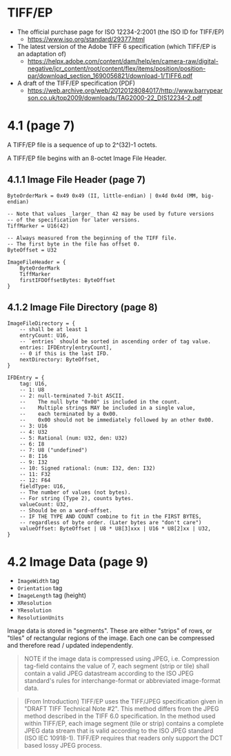 # TIFF/EP

* The official purchase page for ISO 12234-2:2001 (the ISO ID for TIFF/EP)
    * https://www.iso.org/standard/29377.html
* The latest version of the Adobe TIFF 6 specification (which TIFF/EP is an adaptation of)
    * https://helpx.adobe.com/content/dam/help/en/camera-raw/digital-negative/jcr_content/root/content/flex/items/position/position-par/download_section_1690056821/download-1/TIFF6.pdf
* A draft of the TIFF/EP specification (PDF)
    * https://web.archive.org/web/20120128084017/http://www.barrypearson.co.uk/top2009/downloads/TAG2000-22_DIS12234-2.pdf

# 4.1 (page 7)

A TIFF/EP file is a sequence of up to 2^(32)-1 octets.

A TIFF/EP file begins with an 8-octet Image File Header.

## 4.1.1 Image File Header (page 7)

```
ByteOrderMark = 0x49 0x49 (II, little-endian) | 0x4d 0x4d (MM, big-endian)

-- Note that values _larger_ than 42 may be used by future versions
-- of the specification for later versions.
TiffMarker = U16(42)

-- Always measured from the beginning of the TIFF file.
-- The first byte in the file has offset 0.
ByteOffset = U32

ImageFileHeader = {
    ByteOrderMark
    TiffMarker
    firstIFDOffsetBytes: ByteOffset
}
```

## 4.1.2 Image File Directory (page 8)

```
ImageFileDirectory = {
    -- shall be at least 1
    entryCount: U16,
    -- `entries` should be sorted in ascending order of tag value.
    entries: IFDEntry[entryCount],
    -- 0 if this is the last IFD.
    nextDirectory: ByteOffset,
}

IFDEntry = {
    tag: U16,
    -- 1: U8
    -- 2: null-terminated 7-bit ASCII.
    --    The null byte "0x00" is included in the count.
    --    Multiple strings MAY be included in a single value,
    --    each terminated by a 0x00.
    --    0x00 should not be immediately followed by an other 0x00.
    -- 3: U16
    -- 4: U32
    -- 5: Rational (num: U32, den: U32)
    -- 6: I8
    -- 7: U8 ("undefined")
    -- 8: I16
    -- 9: I32
    -- 10: Signed rational: (num: I32, den: I32)
    -- 11: F32
    -- 12: F64
    fieldType: U16,
    -- The number of values (not bytes).
    -- For string (Type 2), counts bytes.
    valueCount: U32,
    -- Should be on a word-offset.
    -- IF THE TYPE AND COUNT combine to fit in the FIRST BYTES,
    -- regardless of byte order. (Later bytes are "don't care")
    valueOffset: ByteOffset | U8 * U8[3]xxx | U16 * U8[2]xx | U32,
}
```

# 4.2 Image Data (page 9)

* `ImageWidth` tag
* `Orientation` tag
* `ImageLength` tag (height)
* `XResolution`
* `YResolution`
* `ResolutionUnits`

Image data is stored in "segments". These are either "strips" of rows, or
"tiles" of rectangular regions of the image. Each one can be compressed and
therefore read / updated independently.

> NOTE if the image data is compressed using JPEG, i.e. Compression tag-field
> contains the value of 7, each segment (strip or tile) shall contain a valid
> JPEG datastream according to the ISO JPEG standard's rules for
> interchange-format or abbreviated image-format data.

> (From Introduction)
> TIFF/EP uses the TIFF/JPEG specification given in
> "DRAFT TIFF Technical Note #2".
> This method differs from the JPEG method described in the TIFF 6.0
> specification.
> In the method used within TIFF/EP, each image segment (tile or strip) contains
> a complete JPEG data stream that is valid according to the ISO JPEG standard
> (ISO IEC 10918-1). TIFF/EP requires that readers only support the DCT based
> lossy JPEG process.
